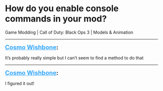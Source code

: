 # How do you enable console commands in your mod?
Game Modding | Call of Duty: Black Ops 3 | Models & Animation

---
<strong style="font-size: 1.4em;"><span style="text-decoration: underline;text-decoration-color: #34a7f9;"><span style="color:#34a7f9;">Cosmo Wishbone</span></span>:</strong>

<p>It’s probably really simple but I can’t seem to find a method to do that</p>

---
<strong style="font-size: 1.4em;"><span style="text-decoration: underline;text-decoration-color: #34a7f9;"><span style="color:#34a7f9;">Cosmo Wishbone</span></span>:</strong>

<p>I figured it out!</p>
